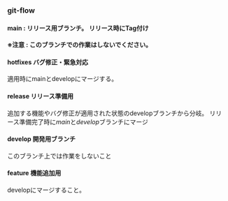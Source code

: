 ### git-flow
#### **main** : リリース用ブランチ。 リリース時にTag付け
**※注意 : このブランチでの作業はしないでください。**

#### **hotfixes** バグ修正・緊急対応
適用時にmainとdevelopにマージする。

#### **release** リリース準備用
追加する機能やバグ修正が適用された状態のdevelopブランチから分岐。
リリース準備完了時に*main*と*develop*ブランチにマージ

#### **develop** 開発用ブランチ
このブランチ上では作業をしないこと

#### **feature** 機能追加用
developにマージすること。
